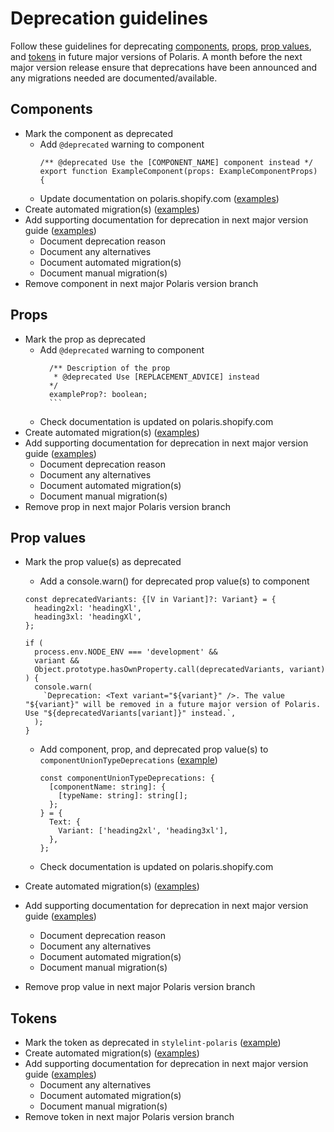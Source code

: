 # Deprecation guidelines

Follow these guidelines for deprecating [components](#components), [props](#props), [prop values](#prop-values), and [tokens](#tokens) in future major versions of Polaris. A month before the next major version release ensure that deprecations have been announced and any migrations needed are documented/available.

## Components

- Mark the component as deprecated
  - Add `@deprecated` warning to component
    ```tsx
    /** @deprecated Use the [COMPONENT_NAME] component instead */
    export function ExampleComponent(props: ExampleComponentProps) {
    ```
  - Update documentation on polaris.shopify.com ([examples](https://github.com/Shopify/polaris/tree/main/polaris.shopify.com/content/components/deprecated))
- Create automated migration(s) ([examples](https://github.com/Shopify/polaris/tree/main/polaris-migrator/src/migrations))
- Add supporting documentation for deprecation in next major version guide ([examples](https://github.com/Shopify/polaris/tree/main/polaris.shopify.com/content/version-guides/migrating-from-v11-to-v12.mdx#L122))
  - Document deprecation reason
  - Document any alternatives
  - Document automated migration(s)
  - Document manual migration(s)
- Remove component in next major Polaris version branch

## Props

- Mark the prop as deprecated
  - Add `@deprecated` warning to component
    ````tsx
      /** Description of the prop
       * @deprecated Use [REPLACEMENT_ADVICE] instead
      */
      exampleProp?: boolean;
      ```
    ````
  - Check documentation is updated on polaris.shopify.com
- Create automated migration(s) ([examples](https://github.com/Shopify/polaris/tree/main/polaris-migrator/src/migrations))
- Add supporting documentation for deprecation in next major version guide ([examples](https://github.com/Shopify/polaris/tree/main/polaris.shopify.com/content/version-guides/migrating-from-v11-to-v12.mdx#L122))
  - Document deprecation reason
  - Document any alternatives
  - Document automated migration(s)
  - Document manual migration(s)
- Remove prop in next major Polaris version branch

## Prop values

- Mark the prop value(s) as deprecated

  - Add a console.warn() for deprecated prop value(s) to component

  ```tsx
  const deprecatedVariants: {[V in Variant]?: Variant} = {
    heading2xl: 'headingXl',
    heading3xl: 'headingXl',
  };

  if (
    process.env.NODE_ENV === 'development' &&
    variant &&
    Object.prototype.hasOwnProperty.call(deprecatedVariants, variant)
  ) {
    console.warn(
      `Deprecation: <Text variant="${variant}" />. The value "${variant}" will be removed in a future major version of Polaris. Use "${deprecatedVariants[variant]}" instead.`,
    );
  }
  ```

  - Add component, prop, and deprecated prop value(s) to `componentUnionTypeDeprecations` ([example](https://github.com/Shopify/polaris/tree/main/polaris.shopify.com/pages/components/%5Bgroup%5D/%5Bcomponent%5D/index.tsx#L80))
    ```tsx
    const componentUnionTypeDeprecations: {
      [componentName: string]: {
        [typeName: string]: string[];
      };
    } = {
      Text: {
        Variant: ['heading2xl', 'heading3xl'],
      },
    };
    ```
  - Check documentation is updated on polaris.shopify.com

- Create automated migration(s) ([examples](https://github.com/Shopify/polaris/tree/main/polaris-migrator/src/migrations))
- Add supporting documentation for deprecation in next major version guide ([examples](https://github.com/Shopify/polaris/tree/main/polaris.shopify.com/content/version-guides/migrating-from-v11-to-v12.mdx#L122))
  - Document deprecation reason
  - Document any alternatives
  - Document automated migration(s)
  - Document manual migration(s)
- Remove prop value in next major Polaris version branch

## Tokens

- Mark the token as deprecated in `stylelint-polaris` ([example](https://github.com/Shopify/polaris/tree/main/stylelint-polaris/plugins/custom-property-disallowed-list))
- Create automated migration(s) ([examples](https://github.com/Shopify/polaris/tree/main/polaris-migrator/src/migrations))
- Add supporting documentation for deprecation in next major version guide ([examples](https://github.com/Shopify/polaris/tree/main/polaris.shopify.com/content/version-guides/migrating-from-v11-to-v12.mdx#L1451))
  - Document any alternatives
  - Document automated migration(s)
  - Document manual migration(s)
- Remove token in next major Polaris version branch
